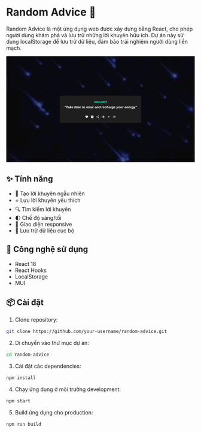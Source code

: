 # Random Advice 🎯

Random Advice là một ứng dụng web được xây dựng bằng React, cho phép người dùng khám phá và lưu trữ những lời khuyên hữu ích. Dự án này sử dụng localStorage để lưu trữ dữ liệu, đảm bảo trải nghiệm người dùng liền mạch.

![Demo của ứng dụng](demo.png)

## ✨ Tính năng

- 🎲 Tạo lời khuyên ngẫu nhiên
- ⭐ Lưu lời khuyên yêu thích
- 🔍 Tìm kiếm lời khuyên
- 🌓 Chế độ sáng/tối
- 📱 Giao diện responsive
- 💾 Lưu trữ dữ liệu cục bộ

## 🚀 Công nghệ sử dụng

- React 18
- React Hooks
- LocalStorage
- MUI

## 📦 Cài đặt

1. Clone repository:
```bash
git clone https://github.com/your-username/random-advice.git
```

2. Di chuyển vào thư mục dự án:
```bash
cd random-advice
```

3. Cài đặt các dependencies:
```bash
npm install
```

4. Chạy ứng dụng ở môi trường development:
```bash
npm start
```

5. Build ứng dụng cho production:
```bash
npm run build
```
